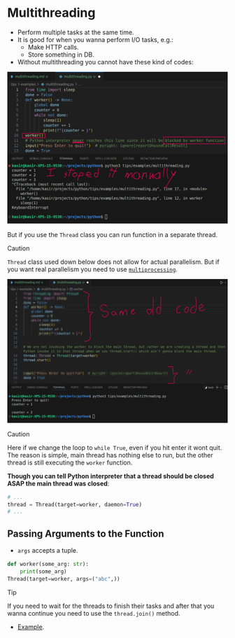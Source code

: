 # Multithreading

- Perform multiple tasks at the same time.
- It is good for when you wanna perform I/O tasks, e.g.:
  - Make HTTP calls.
  - Store something in DB.
- Without multithreading you cannot have these kind of codes:

![Without multithreading](./assets/without-multithreading.png)

But if you use the `Thread` class you can run function in a separate thread.

> [!CAUTION]
>
> `Thread` class used down below does not allow for actual parallelism. But if you want real parallelism you need to use [`multiprocessing`](./multiprocessing.md).

![With thread](./assets/with-thread.png)

> [!CAUTION]
>
> Here if we change the loop to `while True`, even if you hit enter it wont quit. The reason is simple, main thread has nothing else to run, but the other thread is still executing the `worker` function.
>
> **Though you can tell Python interpreter that a thread should be closed ASAP the main thread was closed**:
>
> ```py
> # ...
> thread = Thread(target=worker, daemon=True)
> # ...
> ```

## Passing Arguments to the Function

- `args` accepts a tuple.

```py
def worker(some_arg: str):
    print(some_arg)
Thread(target=worker, args=("abc",))
```

> [!TIP]
>
> If you need to wait for the threads to finish their tasks and after that you wanna continue you need to use the `thread.join()` method.

- [Example](./examples/multithreading.py).

